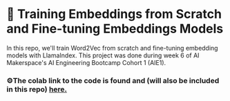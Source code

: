 # 🤖 Training Embeddings from Scratch and Fine-tuning Embeddings Models 

In this repo, we'll train Word2Vec from scratch and fine-tuning embedding models with LlamaIndex. This project was done during week 6 of AI Makerspace's AI Engineering Bootcamp Cohort 1 (AIE1).

### ⚙️The colab link to the code is found and (will also be included in this repo) [here.]()
